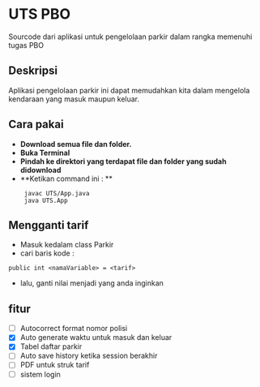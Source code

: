 # UTS PBO

Sourcode dari aplikasi untuk pengelolaan parkir dalam rangka memenuhi tugas PBO

## Deskripsi

Aplikasi pengelolaan parkir ini dapat memudahkan kita dalam mengelola kendaraan yang masuk maupun keluar.

## Cara pakai

- **Download semua file dan folder.**
- **Buka Terminal**
- **Pindah ke direktori yang terdapat file dan folder yang sudah didownload**
- **Ketikan command ini : **
  ```
   javac UTS/App.java
   java UTS.App
  ```

## Mengganti tarif

- Masuk kedalam class Parkir
- cari baris kode :

```
public int <namaVariable> = <tarif>
```

- lalu, ganti nilai menjadi yang anda inginkan

## fitur

- [ ] Autocorrect format nomor polisi
- [x] Auto generate waktu untuk masuk dan keluar
- [x] Tabel daftar parkir
- [ ] Auto save history ketika session berakhir
- [ ] PDF untuk struk tarif
- [ ] sistem login
